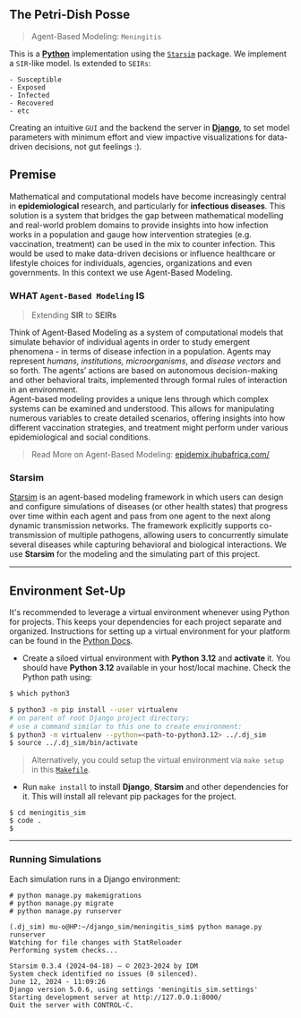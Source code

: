 ## The Petri-Dish Posse  
> Agent-Based Modeling: `Meningitis`  

This is a [**Python**](https://www.python.org/) implementation using the [`Starsim`](https://docs.idmod.org/projects/starsim/en/latest/) package.
We implement a `SIR`-like  model. Is extended to `SEIRs`:  

    - Susceptible
    - Exposed 
    - Infected
    - Recovered
    - etc  

Creating an intuitive `GUI` and the backend the server in [**Django**](https://www.djangoproject.com/), to set model parameters with minimum effort and view impactive visualizations for data-driven decisions, not gut feelings :). 


## Premise
Mathematical and computational models have become increasingly central in __epidemiological__ research, and particularly for __infectious diseases__. This solution is a system that bridges the gap between mathematical modelling and real-world problem domains to provide insights into how infection works in a population and gauge how intervention strategies (e.g. vaccination, treatment) can be used in the mix to counter infection. This would be used to make data-driven decisions or influence healthcare or lifestyle choices for individuals, agencies, organizations and even governments. In this context we use Agent-Based Modeling.

### WHAT `Agent-Based Modeling` IS
> Extending **SIR** to **SEIRs**  

Think of Agent-Based Modeling as a system of computational models that simulate behavior of individual agents in order to study emergent phenomena - in terms of disease infection in a population. Agents may represent *humans, institutions, microorganisms*, and *disease vectors* and so forth. The agents’ actions are based on autonomous decision-making and other behavioral traits, implemented through formal rules of interaction in an environment.  
Agent-based modeling provides a unique lens through which complex systems can be examined and understood. This allows for manipulating numerous variables to create detailed scenarios, offering insights into how different vaccination strategies, and treatment might perform under various epidemiological and social conditions.


> Read More on Agent-Based Modeling: [epidemix.jhubafrica.com/](https://epidemix.jhubafrica.com/)  

<!-- <br/> -->

### Starsim
[Starsim](https://docs.idmod.org/projects/starsim/en/latest/) is an agent-based modeling framework in which users can design and configure simulations of diseases (or other health states) that progress over time within each agent and pass from one agent to the next along dynamic transmission networks. The framework explicitly supports co-transmission of multiple pathogens, allowing users to concurrently simulate several diseases while capturing behavioral and biological interactions. We use **Starsim** for the modeling and the simulating part of this project.


---
## Environment Set-Up

It's recommended to leverage a virtual environment whenever using Python for projects. This keeps your dependencies for each project separate and organized. Instructions for setting up a virtual environment for your platform can be found in the [Python Docs](https://packaging.python.org/guides/installing-using-pip-and-virtual-environments/).


- Create a siloed virtual environment with **Python 3.12** and **activate** it. You should have **Python 3.12** available in your host/local machine. 
Check the Python path using: 
```bash
$ which python3
```
```bash
$ python3 -m pip install --user virtualenv 
# on parent of root Django project directory;
# use a command similar to this one to create environment:
$ python3 -m virtualenv --python=<path-to-python3.12> ../.dj_sim
$ source ../.dj_sim/bin/activate
```
> Alternatively, you could setup the virtual environment via `make setup` in this [`Makefile`](./Makefile).

- Run `make install` to install **Django**, **Starsim** and other dependencies for it. This will install all relevant pip packages for the project.


```shell
$ cd meningitis_sim
$ code .
$
```


---
### Running Simulations
Each simulation runs in a Django environment:
```shell
# python manage.py makemigrations
# python manage.py migrate
# python manage.py runserver

(.dj_sim) mu-o@HP:~/django_sim/meningitis_sim$ python manage.py runserver
Watching for file changes with StatReloader
Performing system checks...

Starsim 0.3.4 (2024-04-18) — © 2023-2024 by IDM
System check identified no issues (0 silenced).
June 12, 2024 - 11:09:26
Django version 5.0.6, using settings 'meningitis_sim.settings'
Starting development server at http://127.0.0.1:8000/
Quit the server with CONTROL-C.

```
